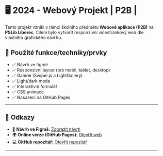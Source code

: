 
# 🖥️ 2024 - Webový Projekt | P2B | 

Tento projekt vznikl v rámci školního předmětu **Webové aplikace (P2B)** na **PSLib Liberec**. Cílem bylo vytvořit responzivní vícestránkový web dle vlastního grafického návrhu.

## 🧩 Použité funkce/techniky/prvky

- ✅ Návrh ve figmě
- ✅ Responzivní layout (pro mobil, tablet, desktop)
- ✅ Galerie (Swiper.js a LightGallery)
- ✅ Light/dark mode
- ✅ Interaktivní formulář
- ✅ CSS animace
- ✅ Nasazení na GitHub Pages

---

## 🔗 Odkazy

- 🎨 **Návrh ve Figmě:** [Zobrazit návrh](https://www.figma.com/design/NBXFSdoMJ8pa0SyeEOAgFT/%C5%BDaludTom%C3%A1%C5%A1?t=N9lTaNAr4zY6dUP1-1)
- 🌍 **Online verze (GitHub Pages):** [Otevřít web](https://pslib-cz.github.io/2024-p2b-web-projekt-tomasecek)  
- 💻 **GitHub repozitář:** [Otevřít repozitář](https://github.com/pslib-cz/2024-p2b-web-projekt-tomasecek)

---
